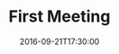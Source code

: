 ---
title: First Meeting
date: 2016-09-21T17:30:00
description: Members will select workshops and workshop days and discuss items for purchase for app development this semester. Members will also be invited to discuss and suggest project ideas and where they would like to direct the organization. 
presentation_path: http://eraumad.club/files/MAD%20First%20Meeting%202016.pdf
---